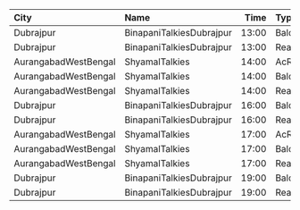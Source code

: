 | City                 | Name                     |  Time | Type      | Price | Capacity | Booked |
| :------------------- | :----------------------- | ----: | :-------- | ----: | -------: | -----: |
| Dubrajpur            | BinapaniTalkiesDubrajpur | 13:00 | Balcony   |   25₹ |      200 |    160 |
| Dubrajpur            | BinapaniTalkiesDubrajpur | 13:00 | RearStall |   20₹ |      500 |    460 |
| AurangabadWestBengal | ShyamalTalkies           | 14:00 | AcRoom    |   50₹ |       22 |     22 |
| AurangabadWestBengal | ShyamalTalkies           | 14:00 | Balcony   |   35₹ |      220 |    180 |
| AurangabadWestBengal | ShyamalTalkies           | 14:00 | RearStall |   25₹ |      460 |    420 |
| Dubrajpur            | BinapaniTalkiesDubrajpur | 16:00 | Balcony   |   25₹ |      200 |    160 |
| Dubrajpur            | BinapaniTalkiesDubrajpur | 16:00 | RearStall |   20₹ |      500 |    460 |
| AurangabadWestBengal | ShyamalTalkies           | 17:00 | AcRoom    |   50₹ |       22 |     22 |
| AurangabadWestBengal | ShyamalTalkies           | 17:00 | Balcony   |   35₹ |      220 |    180 |
| AurangabadWestBengal | ShyamalTalkies           | 17:00 | RearStall |   25₹ |      460 |    420 |
| Dubrajpur            | BinapaniTalkiesDubrajpur | 19:00 | Balcony   |   25₹ |      200 |    160 |
| Dubrajpur            | BinapaniTalkiesDubrajpur | 19:00 | RearStall |   20₹ |      500 |    460 |